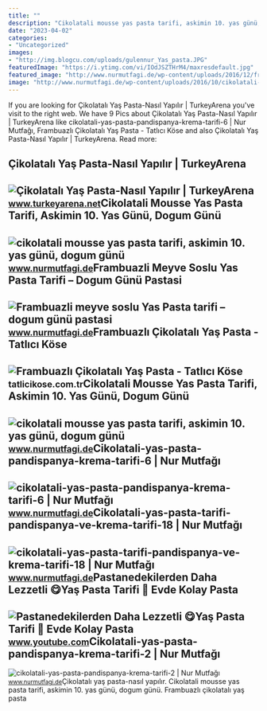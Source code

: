 ```yaml
---
title: ""
description: "Cikolatali mousse yas pasta tarifi, askimin 10. yas günü, dogum günü"
date: "2023-04-02"
categories:
- "Uncategorized"
images:
- "http://img.blogcu.com/uploads/gulennur_Yas_pasta.JPG"
featuredImage: "https://i.ytimg.com/vi/IOdJSZTHrM4/maxresdefault.jpg"
featured_image: "http://www.nurmutfagi.de/wp-content/uploads/2016/12/frambuaz-meyve-soslu-yas-pasta-tarifi-17.jpg"
image: "http://www.nurmutfagi.de/wp-content/uploads/2016/10/cikolatali-yas-pasta-pandispanya-krema-tarifi-6-e1477604119542.jpg"
---
```


If you are looking for Çikolatalı Yaş Pasta-Nasıl Yapılır | TurkeyArena you've visit to the right web. We have 9 Pics about Çikolatalı Yaş Pasta-Nasıl Yapılır | TurkeyArena like cikolatali-yas-pasta-pandispanya-krema-tarifi-6 | Nur Mutfağı, Frambuazlı Çikolatalı Yaş Pasta - Tatlıcı Köse and also Çikolatalı Yaş Pasta-Nasıl Yapılır | TurkeyArena. Read more:

Çikolatalı Yaş Pasta-Nasıl Yapılır | TurkeyArena
------------------------------------------------

 ![Çikolatalı Yaş Pasta-Nasıl Yapılır | TurkeyArena](http://img.blogcu.com/uploads/gulennur_Yas_pasta.JPG) <small>www.turkeyarena.net</small>Cikolatali Mousse Yas Pasta Tarifi, Askimin 10. Yas Günü, Dogum Günü
--------------------------------------------------------------------

 ![cikolatali mousse yas pasta tarifi, askimin 10. yas günü, dogum günü](http://www.nurmutfagi.de/wp-content/uploads/2017/12/cikolatali-mousse-yas-pasta-tarifi-askimin-10.-yas-günü-dogum-günü-pastasi-47.jpg) <small>www.nurmutfagi.de</small>Frambuazli Meyve Soslu Yas Pasta Tarifi – Dogum Günü Pastasi
------------------------------------------------------------

 ![Frambuazli meyve soslu Yas Pasta tarifi – dogum günü pastasi](http://www.nurmutfagi.de/wp-content/uploads/2016/12/frambuaz-meyve-soslu-yas-pasta-tarifi-17.jpg) <small>www.nurmutfagi.de</small>Frambuazlı Çikolatalı Yaş Pasta - Tatlıcı Köse
----------------------------------------------

 ![Frambuazlı Çikolatalı Yaş Pasta - Tatlıcı Köse](https://tatlicikose.com.tr/storage/media/frabuazlii_5c81e6.jpg) <small>tatlicikose.com.tr</small>Cikolatali Mousse Yas Pasta Tarifi, Askimin 10. Yas Günü, Dogum Günü
--------------------------------------------------------------------

 ![cikolatali mousse yas pasta tarifi, askimin 10. yas günü, dogum günü](http://www.nurmutfagi.de/wp-content/uploads/2017/12/cikolatali-mousse-yas-pasta-tarifi-askimin-10.-yas-günü-dogum-günü-pastasi-22.jpg) <small>www.nurmutfagi.de</small>Cikolatali-yas-pasta-pandispanya-krema-tarifi-6 | Nur Mutfağı
-------------------------------------------------------------

 ![cikolatali-yas-pasta-pandispanya-krema-tarifi-6 | Nur Mutfağı](http://www.nurmutfagi.de/wp-content/uploads/2016/10/cikolatali-yas-pasta-pandispanya-krema-tarifi-6-e1477604119542.jpg) <small>www.nurmutfagi.de</small>Cikolatali-yas-pasta-tarifi-pandispanya-ve-krema-tarifi-18 | Nur Mutfağı
------------------------------------------------------------------------

 ![cikolatali-yas-pasta-tarifi-pandispanya-ve-krema-tarifi-18 | Nur Mutfağı](http://www.nurmutfagi.de/wp-content/uploads/2016/10/cikolatali-yas-pasta-tarifi-pandispanya-ve-krema-tarifi-18-e1477486681396.jpg) <small>www.nurmutfagi.de</small>Pastanedekilerden Daha Lezzetli 😋Yaş Pasta Tarifi 🙌 Evde Kolay Pasta
--------------------------------------------------------------------

 ![Pastanedekilerden Daha Lezzetli 😋Yaş Pasta Tarifi 🙌 Evde Kolay Pasta](https://i.ytimg.com/vi/IOdJSZTHrM4/maxresdefault.jpg) <small>www.youtube.com</small>Cikolatali-yas-pasta-pandispanya-krema-tarifi-2 | Nur Mutfağı
-------------------------------------------------------------

 ![cikolatali-yas-pasta-pandispanya-krema-tarifi-2 | Nur Mutfağı](http://www.nurmutfagi.de/wp-content/uploads/2016/10/cikolatali-yas-pasta-pandispanya-krema-tarifi-2-e1477604106904.jpg) <small>www.nurmutfagi.de</small>Çikolatalı yaş pasta-nasıl yapılır. Cikolatali mousse yas pasta tarifi, askimin 10. yas günü, dogum günü. Frambuazlı çikolatalı yaş pasta
